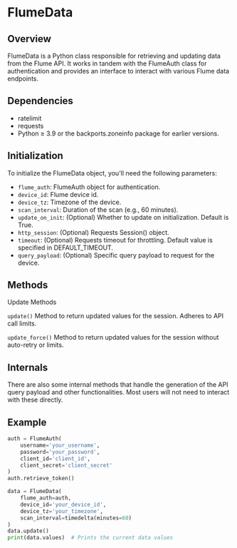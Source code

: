 # FlumeData
## Overview
FlumeData is a Python class responsible for retrieving and updating data from the Flume API. It works in tandem with the FlumeAuth class for authentication and provides an interface to interact with various Flume data endpoints.

## Dependencies
 - ratelimit
 - requests
 - Python ≥ 3.9 or the backports.zoneinfo package for earlier versions.

## Initialization
To initialize the FlumeData object, you'll need the following parameters:

 - `flume_auth`: FlumeAuth object for authentication.
 - `device_id`: Flume device id.
 - `device_tz`: Timezone of the device.
 - `scan_interval`: Duration of the scan (e.g., 60 minutes).
 - `update_on_init`: (Optional) Whether to update on initialization. Default is True.
 - `http_session`: (Optional) Requests Session() object.
 - `timeout`: (Optional) Requests timeout for throttling. Default value is specified in DEFAULT_TIMEOUT.
 - `query_payload`: (Optional) Specific query payload to request for the device.

## Methods
Update Methods

`update()`
Method to return updated values for the session. Adheres to API call limits.

`update_force()`
Method to return updated values for the session without auto-retry or limits.

## Internals
There are also some internal methods that handle the generation of the API query payload and other functionalities. Most users will not need to interact with these directly.

## Example
```python
auth = FlumeAuth(
    username='your_username',
    password='your_password',
    client_id='client_id',
    client_secret='client_secret'
)
auth.retrieve_token()

data = FlumeData(
    flume_auth=auth,
    device_id='your_device_id',
    device_tz='your_timezone',
    scan_interval=timedelta(minutes=60)
)
data.update()
print(data.values)  # Prints the current data values
```
